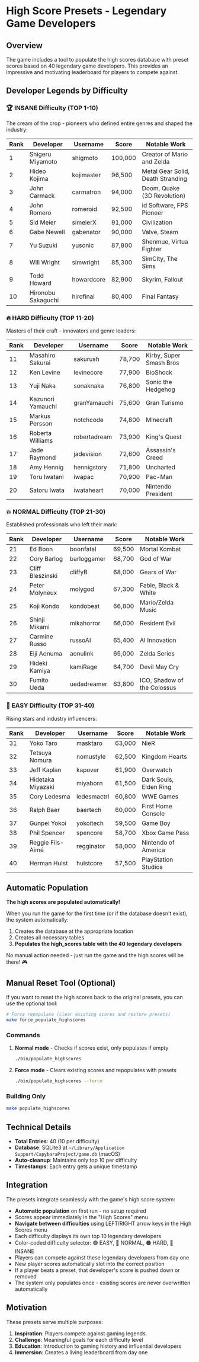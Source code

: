 # High Score Presets - Legendary Game Developers

## Overview

The game includes a tool to populate the high scores database with preset scores based on 40 legendary game developers. This provides an impressive and motivating leaderboard for players to compete against.

## Developer Legends by Difficulty

### 🏆 INSANE Difficulty (TOP 1-10)
The cream of the crop - pioneers who defined entire genres and shaped the industry:

| Rank | Developer | Username | Score | Notable Work |
|------|-----------|----------|-------|--------------|
| 1 | Shigeru Miyamoto | shigmoto | 100,000 | Creator of Mario and Zelda |
| 2 | Hideo Kojima | kojimaster | 96,500 | Metal Gear Solid, Death Stranding |
| 3 | John Carmack | carmatron | 94,000 | Doom, Quake (3D Revolution) |
| 4 | John Romero | romeroid | 92,500 | id Software, FPS Pioneer |
| 5 | Sid Meier | simeierX | 91,000 | Civilization |
| 6 | Gabe Newell | gabenator | 90,000 | Valve, Steam |
| 7 | Yu Suzuki | yusonic | 87,800 | Shenmue, Virtua Fighter |
| 8 | Will Wright | simwright | 85,300 | SimCity, The Sims |
| 9 | Todd Howard | howardcore | 82,900 | Skyrim, Fallout |
| 10 | Hironobu Sakaguchi | hirofinal | 80,400 | Final Fantasy |

### 🔥 HARD Difficulty (TOP 11-20)
Masters of their craft - innovators and genre leaders:

| Rank | Developer | Username | Score | Notable Work |
|------|-----------|----------|-------|--------------|
| 11 | Masahiro Sakurai | sakurush | 78,700 | Kirby, Super Smash Bros |
| 12 | Ken Levine | levinecore | 77,900 | BioShock |
| 13 | Yuji Naka | sonaknaka | 76,800 | Sonic the Hedgehog |
| 14 | Kazunori Yamauchi | granYamauchi | 75,600 | Gran Turismo |
| 15 | Markus Persson | notchcode | 74,800 | Minecraft |
| 16 | Roberta Williams | robertadream | 73,900 | King's Quest |
| 17 | Jade Raymond | jadevision | 72,600 | Assassin's Creed |
| 18 | Amy Hennig | hennigstory | 71,800 | Uncharted |
| 19 | Toru Iwatani | iwapac | 70,900 | Pac-Man |
| 20 | Satoru Iwata | iwataheart | 70,000 | Nintendo President |

### 💥 NORMAL Difficulty (TOP 21-30)
Established professionals who left their mark:

| Rank | Developer | Username | Score | Notable Work |
|------|-----------|----------|-------|--------------|
| 21 | Ed Boon | boonfatal | 69,500 | Mortal Kombat |
| 22 | Cory Barlog | barloggamer | 68,700 | God of War |
| 23 | Cliff Bleszinski | cliffyB | 68,000 | Gears of War |
| 24 | Peter Molyneux | molygod | 67,300 | Fable, Black & White |
| 25 | Koji Kondo | kondobeat | 66,800 | Mario/Zelda Music |
| 26 | Shinji Mikami | mikahorror | 66,000 | Resident Evil |
| 27 | Carmine Russo | russoAI | 65,400 | AI Innovation |
| 28 | Eiji Aonuma | aonulink | 65,000 | Zelda Series |
| 29 | Hideki Kamiya | kamiRage | 64,700 | Devil May Cry |
| 30 | Fumito Ueda | uedadreamer | 63,800 | ICO, Shadow of the Colossus |

### 🎯 EASY Difficulty (TOP 31-40)
Rising stars and industry influencers:

| Rank | Developer | Username | Score | Notable Work |
|------|-----------|----------|-------|--------------|
| 31 | Yoko Taro | masktaro | 63,000 | NieR |
| 32 | Tetsuya Nomura | nomustyle | 62,500 | Kingdom Hearts |
| 33 | Jeff Kaplan | kapover | 61,900 | Overwatch |
| 34 | Hidetaka Miyazaki | miyaborn | 61,500 | Dark Souls, Elden Ring |
| 35 | Cory Ledesma | ledesmactrl | 60,800 | WWE Games |
| 36 | Ralph Baer | baertech | 60,000 | First Home Console |
| 37 | Gunpei Yokoi | yokoitech | 59,500 | Game Boy |
| 38 | Phil Spencer | spencore | 58,700 | Xbox Game Pass |
| 39 | Reggie Fils-Aimé | regginator | 58,000 | Nintendo of America |
| 40 | Herman Hulst | hulstcore | 57,500 | PlayStation Studios |

## Automatic Population

**The high scores are populated automatically!**

When you run the game for the first time (or if the database doesn't exist), the system automatically:
1. Creates the database at the appropriate location
2. Creates all necessary tables
3. **Populates the high_scores table with the 40 legendary developers**

No manual action needed - just run the game and the high scores will be there! 🎮

## Manual Reset Tool (Optional)

If you want to reset the high scores back to the original presets, you can use the optional tool:

```bash
# Force repopulate (clear existing scores and restore presets)
make force_populate_highscores
```

### Commands

1. **Normal mode** - Checks if scores exist, only populates if empty
   ```bash
   ./bin/populate_highscores
   ```

2. **Force mode** - Clears existing scores and repopulates with presets
   ```bash
   ./bin/populate_highscores --force
   ```

### Building Only

```bash
make populate_highscores
```

## Technical Details

- **Total Entries**: 40 (10 per difficulty)
- **Database**: SQLite3 at `~/Library/Application Support/CapybaraProject/game.db` (macOS)
- **Auto-cleanup**: Maintains only top 10 per difficulty
- **Timestamps**: Each entry gets a unique timestamp

## Integration

The presets integrate seamlessly with the game's high score system:
- **Automatic population** on first run - no setup required
- Scores appear immediately in the "High Scores" menu
- **Navigate between difficulties** using LEFT/RIGHT arrow keys in the High Scores menu
- Each difficulty displays its own top 10 legendary developers
- Color-coded difficulty selector: 🟢 EASY, 🔵 NORMAL, 🟠 HARD, 🔴 INSANE
- Players can compete against these legendary developers from day one
- New player scores automatically slot into the correct position
- If a player beats a preset, that developer's score is pushed down or removed
- The system only populates once - existing scores are never overwritten automatically

## Motivation

These presets serve multiple purposes:
1. **Inspiration**: Players compete against gaming legends
2. **Challenge**: Meaningful goals for each difficulty level
3. **Education**: Introduction to gaming history and influential developers
4. **Immersion**: Creates a living leaderboard from day one
